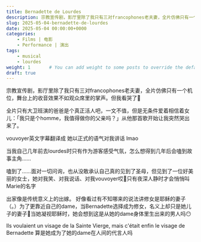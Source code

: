 ```yaml
---
title: Bernadette de Lourdes
description: 宗教宣传剧，影厅里除了我只有三对francophones老夫妻，全片仿佛只有一个机位，舞台上的收音效果不如观众席里的掌声。但我看哭了🥹 ​​​
slug: 2025-05-04-bernadette-de-lourdes
date: 2025-05-04 00:00:00+0000
categories:
    - Films | 电影
    - Performance | 演出
tags:
    - musical
    - lourdes
weight: 1       # You can add weight to some posts to override the default sorting (date descending)
draft: true
---
```

宗教宣传剧，影厅里除了我只有三对francophones老夫妻，全片仿佛只有一个机位，舞台上的收音效果不如观众席里的掌声。但我看哭了🥹 ​​​

全片只有大卫班演的爸爸是个真正活人吧，一文不值，但是无条件爱着相信着女儿：「我只是个homme，我值得做你的父亲吗？」从他那首歌开始让我突然哭出来了。

vouvoyer英文字幕翻译成 她以正式的语气对我讲话 lmao

当我自己几年前去lourdes时只有作为游客感受气氛，怎么想得到几年后会嗑到故事主角……

嗑到了……面对一切问询，也从没敢承认自己真的见到了圣母，但见到了一位好美丽的女士，她对我笑、对我说话、对我vouvoyer哎🥹只有夜深人静时才会悄悄叫Marie的名字

出家像是传统意义上的出嫁。
好像看过有不知哪来的说法讲修女是耶稣的妻子（。）为了更靠近自己的dame，当Bernadette选择成为修女，名义上却只是她儿子的妻子🥹当她凝视耶稣时，她会想到这是从她的dame身体里生出来的男人吗😶

Ils voulaient un visage de la Sainte Vierge, mais c'était enfin le visage de Bernadette
算是她成为了她的dame在人间的代言人吗